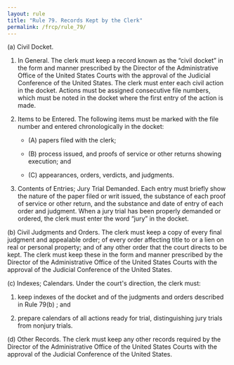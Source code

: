 ```yaml
---
layout: rule
title: "Rule 79. Records Kept by the Clerk"
permalink: /frcp/rule_79/
---
```


(a) Civil Docket.


1. In General. The clerk must keep a record known as the “civil docket” in the form and manner prescribed by the Director of the Administrative Office of the United States Courts with the approval of the Judicial Conference of the United States. The clerk must enter each civil action in the docket. Actions must be assigned consecutive file numbers, which must be noted in the docket where the first entry of the action is made.


2. Items to be Entered. The following items must be marked with the file number and entered chronologically in the docket:


    - (A) papers filed with the clerk;


    - (B) process issued, and proofs of service or other returns showing execution; and


    - (C) appearances, orders, verdicts, and judgments.


3. Contents of Entries; Jury Trial Demanded. Each entry must briefly show the nature of the paper filed or writ issued, the substance of each proof of service or other return, and the substance and date of entry of each order and judgment. When a jury trial has been properly demanded or ordered, the clerk must enter the word “jury” in the docket.


(b) Civil Judgments and Orders. The clerk must keep a copy of every final judgment and appealable order; of every order affecting title to or a lien on real or personal property; and of any other order that the court directs to be kept. The clerk must keep these in the form and manner prescribed by the Director of the Administrative Office of the United States Courts with the approval of the Judicial Conference of the United States.


(c) Indexes; Calendars. Under the court's direction, the clerk must:


1. keep indexes of the docket and of the judgments and orders described in Rule 79(b) ; and


2. prepare calendars of all actions ready for trial, distinguishing jury trials from nonjury trials.


(d) Other Records. The clerk must keep any other records required by the Director of the Administrative Office of the United States Courts with the approval of the Judicial Conference of the United States.

